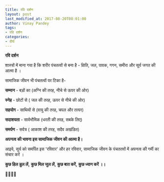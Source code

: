 ```yaml
---
title: रवि दर्शन
layout: post
last_modified_at: 2017-08-20T08:01:00
author: Vinay Pandey
tags:
- रवि दर्शन
categories:
- दीर्घ
---
```

**रवि दर्शन**

शास्त्रों में माना गया है कि शरीर पंचतत्वों से बना है - 
क्षिति, जल, पावक, गगन, समीरा और 
सूर्य जगत की आत्मा है । 

सामाजिक जीवन भी पंचतत्वों पर टिका है-

**सम्मान** - बड़ों का (अग्नि की तरह, नीचे से ऊपर की ओर)

**स्नेह** - छोटों से ( जल की तरह, ऊपर से नीचे की ओर)

**सहयोग** - साथियों से (वायु की तरह, चपल और तत्पर)

**सदाशयता** - सार्वभौमिक (धरती की तरह, सबके लिए)

**समर्पण** - सर्वत्र ( आकाश की तरह, सदैव अखंडित)

**अपनत्व की भावना इस सामाजिक जीवन की आत्मा है।**
 
आइये, सूर्य को समर्पित इस 'रविवार' और हर रविवार,
सामाजिक जीवन के पंचततवों में अपनत्व की गर्मी का संचार करें । 

**कुछ हिल डुल लें,**
**कुछ मिल जुल लें,**
**कुछ बात करें,**
**कुछ ध्यान करें ।।**

🙏🌷🌷🙏


